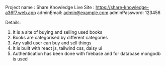 Project name :  Share Knowledge
Live Site : https://share-knowledge-a36f7.web.app
adminEmail: admin@example.com
adminPassword: 123456

Details:
1. It is a site of buying and selling used books
2. Books are categorised by different categories
3. Any valid user can buy and sell things
4. It is built with react js, tailwind css, daisy ui
5. Authentication has been done with firebase and for database mongodb is used